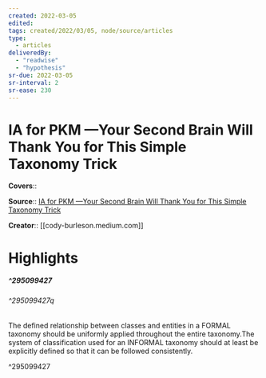 ```yaml
---
created: 2022-03-05
edited:
tags: created/2022/03/05, node/source/articles
type: 
  - articles
deliveredBy: 
  - "readwise"
  - "hypothesis"
sr-due: 2022-03-05
sr-interval: 2
sr-ease: 230
---
```

# IA for PKM —Your Second Brain Will Thank You for This Simple Taxonomy Trick

**Covers**:: 

**Source**:: [IA for PKM —Your Second Brain Will Thank You for This Simple Taxonomy Trick](https://cody-burleson.medium.com/ia-for-pkm-your-second-brain-will-thank-you-for-this-simple-taxonomy-trick-1d339adb9da2)

**Creator**:: [[cody-burleson.medium.com]]

# Highlights
##### ^295099427



###### ^295099427q

The defined relationship between classes and entities in a FORMAL taxonomy should be uniformly applied throughout the entire taxonomy.The system of classification used for an INFORMAL taxonomy should at least be explicitly defined so that it can be followed consistently. 

^295099427

